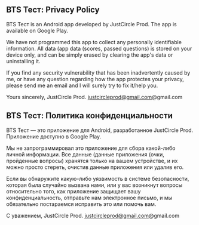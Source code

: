 ## BTS Тест: Privacy Policy

BTS Тест is an Android app developed by JustCircle Prod. The app is available on Google Play.

We have not programmed this app to collect any personally identifiable information. All data (app data (scores, passed questions) is stored on your device only, and can be simply erased by clearing the app's data or uninstalling it.

If you find any security vulnerability that has been inadvertently caused by me, or have any question regarding how the app protectes your privacy, please send me an email and I will surely try to fix it/help you.

Yours sincerely, JustCircle Prod.
justcircleprod@gmail.com@gmail.com



## BTS Тест: Политика конфиденциальности

BTS Тест — это приложение для Android, разработанное JustCircle Prod. Приложение доступно в Google Play.

Мы не запрограммировал это приложение для сбора какой-либо личной информации. Все данные (данные приложения (очки, пройденные вопросы) хранятся только на вашем устройстве, и их можно просто стереть, очистив данные приложения или удалив его.

Если вы обнаружите какую-либо уязвимость в системе безопасности, которая была случайно вызвана нами, или у вас возникнут вопросы относительно того, как приложение защищает вашу конфиденциальность, отправьте нам электронное письмо, и мы обязательно постараемся исправить это или помочь вам.

С уважением, JustCircle Prod.
justcircleprod@gmail.com@gmail.com

